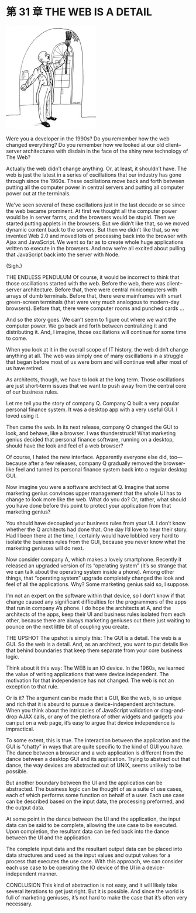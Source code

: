 # 第 31 章 THE WEB IS A DETAIL
![](./un/CH-UN31.jpg)

Were you a developer in the 1990s? Do you remember how the web changed everything? Do you remember how we looked at our old client–server architectures with disdain in the face of the shiny new technology of The Web?

Actually the web didn’t change anything. Or, at least, it shouldn’t have. The web is just the latest in a series of oscillations that our industry has gone through since the 1960s. These oscillations move back and forth between putting all the computer power in central servers and putting all computer power out at the terminals.

We’ve seen several of these oscillations just in the last decade or so since the web became prominent. At first we thought all the computer power would be in server farms, and the browsers would be stupid. Then we started putting applets in the browsers. But we didn’t like that, so we moved dynamic content back to the servers. But then we didn’t like that, so we invented Web 2.0 and moved lots of processing back into the browser with Ajax and JavaScript. We went so far as to create whole huge applications written to execute in the browsers. And now we’re all excited about pulling that JavaScript back into the server with Node.

(Sigh.)

THE ENDLESS PENDULUM
Of course, it would be incorrect to think that those oscillations started with the web. Before the web, there was client–server architecture. Before that, there were central minicomputers with arrays of dumb terminals. Before that, there were mainframes with smart green-screen terminals (that were very much analogous to modern-day browsers). Before that, there were computer rooms and punched cards …

And so the story goes. We can’t seem to figure out where we want the computer power. We go back and forth between centralizing it and distributing it. And, I imagine, those oscillations will continue for some time to come.

When you look at it in the overall scope of IT history, the web didn’t change anything at all. The web was simply one of many oscillations in a struggle that began before most of us were born and will continue well after most of us have retired.

As architects, though, we have to look at the long term. Those oscillations are just short-term issues that we want to push away from the central core of our business rules.

Let me tell you the story of company Q. Company Q built a very popular personal finance system. It was a desktop app with a very useful GUI. I loved using it.

Then came the web. In its next release, company Q changed the GUI to look, and behave, like a browser. I was thunderstruck! What marketing genius decided that personal finance software, running on a desktop, should have the look and feel of a web browser?

Of course, I hated the new interface. Apparently everyone else did, too—because after a few releases, company Q gradually removed the browser-like feel and turned its personal finance system back into a regular desktop GUI.

Now imagine you were a software architect at Q. Imagine that some marketing genius convinces upper management that the whole UI has to change to look more like the web. What do you do? Or, rather, what should you have done before this point to protect your application from that marketing genius?

You should have decoupled your business rules from your UI. I don’t know whether the Q architects had done that. One day I’d love to hear their story. Had I been there at the time, I certainly would have lobbied very hard to isolate the business rules from the GUI, because you never know what the marketing geniuses will do next.

Now consider company A, which makes a lovely smartphone. Recently it released an upgraded version of its “operating system” (it’s so strange that we can talk about the operating system inside a phone). Among other things, that “operating system” upgrade completely changed the look and feel of all the applications. Why? Some marketing genius said so, I suppose.

I’m not an expert on the software within that device, so I don’t know if that change caused any significant difficulties for the programmers of the apps that run in company A’s phone. I do hope the architects at A, and the architects of the apps, keep their UI and business rules isolated from each other, because there are always marketing geniuses out there just waiting to pounce on the next little bit of coupling you create.

THE UPSHOT
The upshot is simply this: The GUI is a detail. The web is a GUI. So the web is a detail. And, as an architect, you want to put details like that behind boundaries that keep them separate from your core business logic.

Think about it this way: The WEB is an IO device. In the 1960s, we learned the value of writing applications that were device independent. The motivation for that independence has not changed. The web is not an exception to that rule.

Or is it? The argument can be made that a GUI, like the web, is so unique and rich that it is absurd to pursue a device-independent architecture. When you think about the intricacies of JavaScript validation or drag-and-drop AJAX calls, or any of the plethora of other widgets and gadgets you can put on a web page, it’s easy to argue that device independence is impractical.

To some extent, this is true. The interaction between the application and the GUI is “chatty” in ways that are quite specific to the kind of GUI you have. The dance between a browser and a web application is different from the dance between a desktop GUI and its application. Trying to abstract out that dance, the way devices are abstracted out of UNIX, seems unlikely to be possible.

But another boundary between the UI and the application can be abstracted. The business logic can be thought of as a suite of use cases, each of which performs some function on behalf of a user. Each use case can be described based on the input data, the processing preformed, and the output data.

At some point in the dance between the UI and the application, the input data can be said to be complete, allowing the use case to be executed. Upon completion, the resultant data can be fed back into the dance between the UI and the application.

The complete input data and the resultant output data can be placed into data structures and used as the input values and output values for a process that executes the use case. With this approach, we can consider each use case to be operating the IO device of the UI in a device-independent manner.

CONCLUSION
This kind of abstraction is not easy, and it will likely take several iterations to get just right. But it is possible. And since the world is full of marketing geniuses, it’s not hard to make the case that it’s often very necessary.